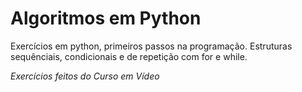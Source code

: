 # Algoritmos em Python
 Exercícios em python, primeiros passos na programação. Estruturas sequênciais, condicionais e de repetição com for e while.

 _Exercícios feitos do Curso em Vídeo_ 
